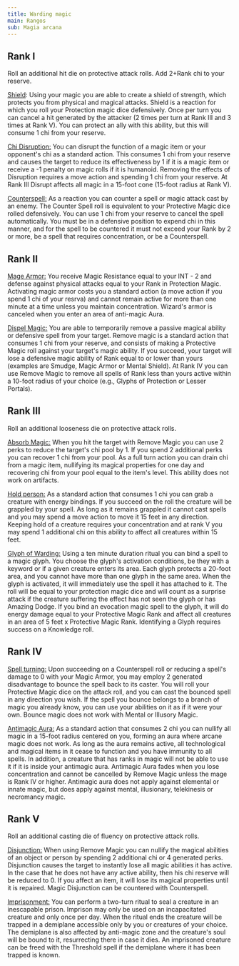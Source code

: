```yaml
---
title: Warding magic
main: Rangos
sub: Magia arcana
---
```


## Rank I

Roll an additional hit die on protective attack rolls. Add 2+Rank chi to your reserve.

<u>Shield</u>: Using your magic you are able to create a shield of strength, which protects you from physical and magical attacks. Shield is a reaction for which you roll your Protection magic dice defensively. Once per turn you can cancel a hit generated by the attacker (2 times per turn at Rank III and 3 times at Rank V). You can protect an ally with this ability, but this will consume 1 chi from your reserve. 

<u>Chi Disruption:</u> You can disrupt the function of a magic item or your opponent's chi as a standard action. This consumes 1 chi from your reserve and causes the target to reduce its effectiveness by 1 if it is a magic item or receive a -1 penalty on magic rolls if it is humanoid. Removing the effects of Disruption requires a move action and spending 1 chi from your reserve. At Rank III Disrupt affects all magic in a 15-foot cone (15-foot radius at Rank V).

<u>Counterspell:</u> As a reaction you can counter a spell or magic attack cast by an enemy. The Counter Spell roll is equivalent to your Protective Magic dice rolled defensively. You can use 1 chi from your reserve to cancel the spell automatically. You must be in a defensive position to expend chi in this manner, and for the spell to be countered it must not exceed your Rank by 2 or more, be a spell that requires concentration, or be a Counterspell. 

## Rank II

<u>Mage Armor:</u> You receive Magic Resistance equal to your INT - 2 and defense against physical attacks equal to your Rank in Protection Magic. Activating magic armor costs you a standard action (a move action if you spend 1 chi of your resrva) and cannot remain active for more than one minute at a time unless you maintain concentration. Wizard's armor is canceled when you enter an area of anti-magic Aura.

<u>Dispel Magic:</u> You are able to temporarily remove a passive magical ability or defensive spell from your target. Remove magic is a standard action that consumes 1 chi from your reserve, and consists of making a Protective Magic roll against your target's magic ability. If you succeed, your target will lose a defensive magic ability of Rank equal to or lower than yours (examples are Smudge, Magic Armor or Mental Shield). At Rank IV you can use Remove Magic to remove all spells of Rank less than yours active within a 10-foot radius of your choice (e.g., Glyphs of Protection or Lesser Portals).

## Rank III

Roll an additional looseness die on protective attack rolls.

<u>Absorb Magic:</u> When you hit the target with Remove Magic you can use 2 perks to reduce the target's chi pool by 1. If you spend 2 additional perks you can recover 1 chi from your pool. As a full turn action you can drain chi from a magic item, nullifying its magical properties for one day and recovering chi from your pool equal to the item's level. This ability does not work on artifacts.

<u>Hold person:</u> As a standard action that consumes 1 chi you can grab a creature with energy bindings. If you succeed on the roll the creature will be grappled by your spell. As long as it remains grappled it cannot cast spells and you may spend a move action to move it 15 feet in any direction. Keeping hold of a creature requires your concentration and at rank V you may spend 1 additional chi on this ability to affect all creatures within 15 feet.

<u>Glyph of Warding:</u> Using a ten minute duration ritual you can bind a spell to a magic glyph. You choose the glyph's activation conditions, be they with a keyword or if a given creature enters its area. Each glyph protects a 20-foot area, and you cannot have more than one glyph in the same area. When the glyph is activated, it will immediately use the spell it has attached to it. The roll will be equal to your protection magic dice and will count as a surprise attack if the creature suffering the effect has not seen the glyph or has Amazing Dodge. If you bind an evocation magic spell to the glyph, it will do energy damage equal to your Protective Magic Rank and affect all creatures in an area of 5 feet x Protective Magic Rank. Identifying a Glyph requires success on a Knowledge roll.

## Rank IV

<u>Spell turning:</u> Upon succeeding on a Counterspell roll or reducing a spell's damage to 0 with your Magic Armor, you may employ 2 generated disadvantage to bounce the spell back to its caster. You will roll your Protective Magic dice on the attack roll, and you can cast the bounced spell in any direction you wish. If the spell you bounce belongs to a branch of magic you already know, you can use your abilities on it as if it were your own. Bounce magic does not work with Mental or Illusory Magic.

<u>Antimagic Aura:</u> As a standard action that consumes 2 chi you can nullify all magic in a 15-foot radius centered on you, forming an aura where arcane magic does not work. As long as the aura remains active, all technological and magical items in it cease to function and you have immunity to all spells. In addition, a creature that has ranks in magic will not be able to use it if it is inside your antimagic aura. Antimagic Aura fades when you lose concentration and cannot be cancelled by Remove Magic unless the mage is Rank IV or higher. Antimagic aura does not apply against elemental or innate magic, but does apply against mental, illusionary, telekinesis or necromancy magic.

## Rank V 

Roll an additional casting die of fluency on protective attack rolls.

<u>Disjunction:</u> When using Remove Magic you can nullify the magical abilities of an object or person by spending 2 additional chi or 4 generated perks. Disjunction causes the target to instantly lose all magic abilities it has active. In the case that he does not have any active ability, then his chi reserve will be reduced to 0. If you affect an item, it will lose its magical properties until it is repaired. Magic Disjunction can be countered with Counterspell.

<u>Imprisonment:</u> You can perform a two-turn ritual to seal a creature in an inescapable prison. Imprison may only be used on an incapacitated creature and only once per day. When the ritual ends the creature will be trapped in a demiplane accessible only by you or creatures of your choice. The demiplane is also affected by anti-magic zone and the creature's soul will be bound to it, resurrecting there in case it dies. An imprisoned creature can be freed with the Threshold spell if the demiplane where it has been trapped is known.